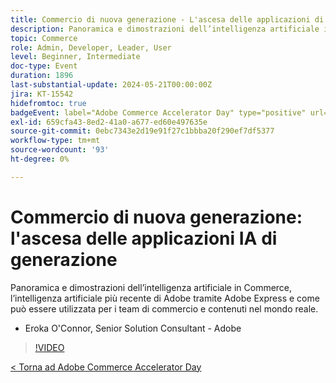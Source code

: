 ```yaml
---
title: Commercio di nuova generazione - L'ascesa delle applicazioni di IA di generazione
description: Panoramica e dimostrazioni dell’intelligenza artificiale in Commerce, l’intelligenza artificiale più recente di Adobe tramite Adobe Express e come può essere utilizzata per i team di commercio e contenuti nel mondo reale.
topic: Commerce
role: Admin, Developer, Leader, User
level: Beginner, Intermediate
doc-type: Event
duration: 1896
last-substantial-update: 2024-05-21T00:00:00Z
jira: KT-15542
hidefromtoc: true
badgeEvent: label="Adobe Commerce Accelerator Day" type="positive" url="https://experienceleague.adobe.com/it/docs/events/apac-commerce-recordings/2024/overview"
exl-id: 659cfa43-8ed2-41a0-a677-ed60e497635e
source-git-commit: 0ebc7343e2d19e91f27c1bbba20f290ef7df5377
workflow-type: tm+mt
source-wordcount: '93'
ht-degree: 0%

---
```


# Commercio di nuova generazione: l&#39;ascesa delle applicazioni IA di generazione

Panoramica e dimostrazioni dell’intelligenza artificiale in Commerce, l’intelligenza artificiale più recente di Adobe tramite Adobe Express e come può essere utilizzata per i team di commercio e contenuti nel mondo reale.

+ Eroka O&#39;Connor, Senior Solution Consultant - Adobe

>[!VIDEO](https://video.tv.adobe.com/v/3429269/?learn=on)

[&lt; Torna ad Adobe Commerce Accelerator Day](./overview.md)
